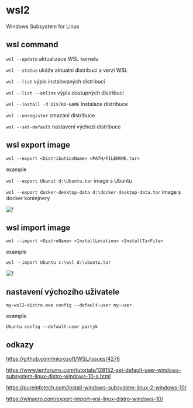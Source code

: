 # wsl2
Windows Subsystem for Linux

## wsl command
```wsl --update``` aktualizace WSL kernelu

```wsl --status``` ukáže aktualni distribuci a verzi WSL

```wsl --list``` výpis instalovaných distribucí

```wsl --list --online``` výpis dostupných distribucí

```wsl --install -d DISTRO-NAME``` instalace distribuce

```wsl --unregister``` smazání distribuce

```wsl --set-default``` nastavení výchozí distribuce

## wsl export image

```wsl --export <DistributionName> <PATH/FILENAME.tar>```

example

```wsl --export Ubunut d:\Ubuntu.tar``` image s Ubuntu

```wsl --export docker-desktop-data d:\docker-desktop-data.tar``` image s docker kontejnery

![!](https://winaero.com/blog/wp-content/uploads/2019/02/Windows-10-export-WSL-distro.png "")

## wsl import image

```wsl --import <DistroName> <InstallLocation> <InstallTarFile>```

example

```wsl --import Ubuntu c:\wsl d:\ubuntu.tar```

![!](https://winaero.com/blog/wp-content/uploads/2019/02/Windows-10-import-WSL-distro-624x170.png "")

## nastavení výchozího uživatele

```my-wsl2-distro.exe config --default-user my-user```

example

```Ubuntu config --default-user partyk```

## odkazy

https://github.com/microsoft/WSL/issues/4276

https://www.tenforums.com/tutorials/128152-set-default-user-windows-subsystem-linux-distro-windows-10-a.html

https://pureinfotech.com/install-windows-subsystem-linux-2-windows-10/

https://winaero.com/export-import-wsl-linux-distro-windows-10/
